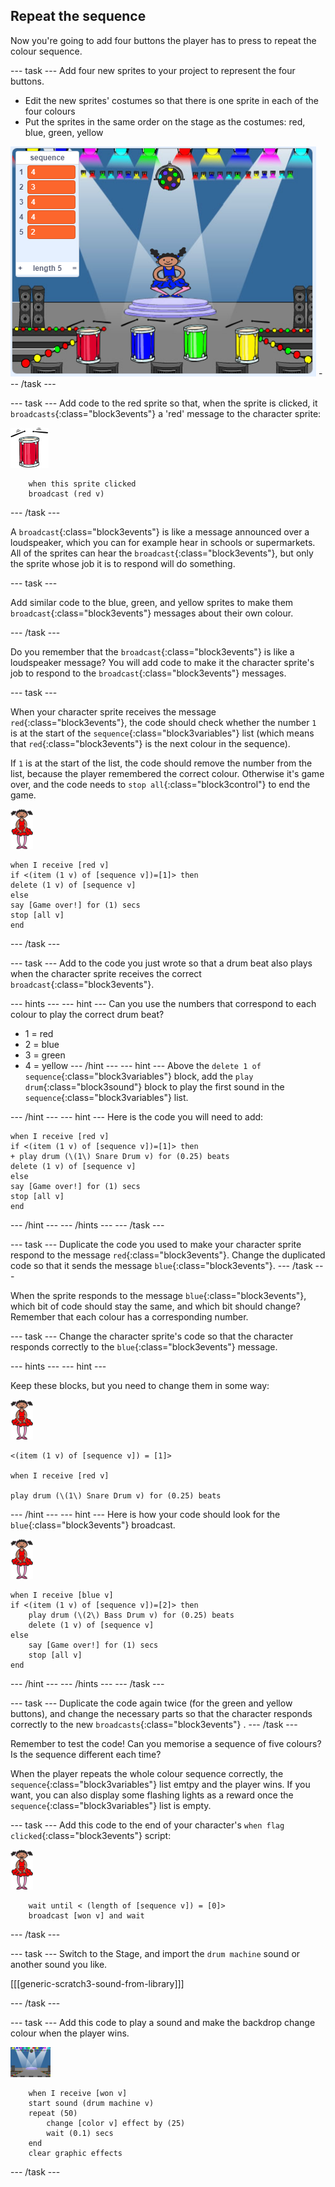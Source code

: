 ## Repeat the sequence

Now you're going to add four buttons the player has to press to repeat the colour sequence.

--- task ---
Add four new sprites to your project to represent the four buttons.
- Edit the new sprites' costumes so that there is one sprite in each of the four colours
- Put the sprites in the same order on the stage as the costumes: red, blue, green, yellow

![screenshot](images/colour-drums.png)
--- /task ---

--- task ---
Add code to the red sprite so that, when the sprite is clicked, it `broadcasts`{:class="block3events"} a 'red' message to the character sprite:

![red-drum](images/red_drum.png)

```blocks3
	when this sprite clicked
	broadcast (red v)
```
--- /task ---

A `broadcast`{:class="block3events"} is like a message announced over a loudspeaker, which you can for example hear in schools or supermarkets. All of the sprites can hear the `broadcast`{:class="block3events"}, but only the sprite whose job it is to respond will do something.

--- task ---

Add similar code to the blue, green, and yellow sprites to make them `broadcast`{:class="block3events"} messages about their own colour.

--- /task ---

Do you remember that the `broadcast`{:class="block3events"} is like a loudspeaker message? You will add code to make it the character sprite's job to respond to the `broadcast`{:class="block3events"} messages.

--- task ---

When your character sprite receives the message `red`{:class="block3events"}, the code should check whether the number `1` is at the start of the `sequence`{:class="block3variables"} list (which means that `red`{:class="block3events"} is the next colour in the sequence).

If `1` is at the start of the list, the code should remove the number from the list, because the player remembered the correct colour. Otherwise it's game over, and the code needs to `stop all`{:class="block3control"} to end the game.

![ballerina](images/ballerina.png)

```blocks3
when I receive [red v]
if <(item (1 v) of [sequence v])=[1]> then
delete (1 v) of [sequence v]
else
say [Game over!] for (1) secs
stop [all v]
end
```
--- /task ---

--- task ---
Add to the code you just wrote so that a drum beat also plays when the character sprite receives the correct `broadcast`{:class="block3events"}.

--- hints ---
--- hint ---
Can you use the numbers that correspond to each colour to play the correct drum beat?
+ 1 = red
+ 2 = blue
+ 3 = green
+ 4 = yellow
--- /hint ---
--- hint ---
Above the `delete 1 of sequence`{:class="block3variables"} block, add the `play drum`{:class="block3sound"} block to play the first sound in the `sequence`{:class="block3variables"} list.

--- /hint ---
--- hint ---
Here is the code you will need to add:

```blocks3
when I receive [red v]
if <(item (1 v) of [sequence v])=[1]> then
+ play drum (\(1\) Snare Drum v) for (0.25) beats
delete (1 v) of [sequence v]
else
say [Game over!] for (1) secs
stop [all v]
end

```
--- /hint ---
--- /hints ---
--- /task ---

--- task ---
Duplicate the code you used to make your character sprite respond to the message `red`{:class="block3events"}. Change the duplicated code so that it sends the message `blue`{:class="block3events"}.
--- /task ---

When the sprite responds to the message `blue`{:class="block3events"}, which bit of code should stay the same, and which bit should change? Remember that each colour has a corresponding number.

--- task ---
Change the character sprite's code so that the character responds correctly to the `blue`{:class="block3events"} message.

--- hints ---
--- hint ---

Keep these blocks, but you need to change them in some way:

![ballerina](images/ballerina.png)

```blocks3
<(item (1 v) of [sequence v]) = [1]>

when I receive [red v]

play drum (\(1\) Snare Drum v) for (0.25) beats
```

--- /hint ---
--- hint ---
Here is how your code should look for the `blue`{:class="block3events"} broadcast.

![ballerina](images/ballerina.png)

```blocks3
when I receive [blue v]
if <(item (1 v) of [sequence v])=[2]> then
	play drum (\(2\) Bass Drum v) for (0.25) beats
	delete (1 v) of [sequence v]
else
	say [Game over!] for (1) secs
	stop [all v]
end
```

--- /hint ---
--- /hints ---
--- /task ---

--- task ---
Duplicate the code again twice (for the green and yellow buttons), and change the necessary parts so that the character responds correctly to the new `broadcasts`{:class="block3events"} .
--- /task ---

Remember to test the code! Can you memorise a sequence of five colours? Is the sequence different each time?

When the player repeats the whole colour sequence correctly, the `sequence`{:class="block3variables"} list emtpy and the player wins. If you want, you can also display some flashing lights as a reward once the `sequence`{:class="block3variables"} list is empty.

--- task ---
Add this code to the end of your character's `when flag clicked`{:class="block3events"} script:

![ballerina](images/ballerina.png)

```blocks3
	wait until < (length of [sequence v]) = [0]>
	broadcast [won v] and wait
```
--- /task ---

--- task ---
Switch to the Stage, and import the `drum machine` sound or another sound you like.

[[[generic-scratch3-sound-from-library]]]

--- /task ---

--- task ---
Add this code to play a sound and make the backdrop change colour when the player wins.

![ballerina](images/stage.png)

```blocks3
	when I receive [won v]
	start sound (drum machine v)
	repeat (50)
		change [color v] effect by (25)
		wait (0.1) secs
	end
	clear graphic effects
```
--- /task ---
